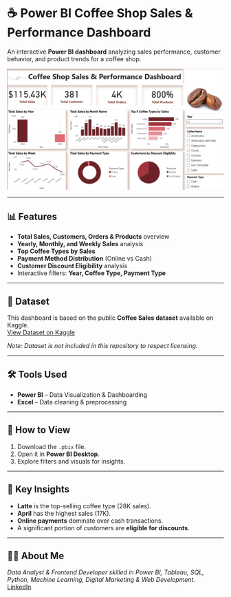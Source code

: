 # ☕ Power BI Coffee Shop Sales & Performance Dashboard

An interactive **Power BI dashboard** analyzing sales performance, customer behavior, and product trends for a coffee shop.  

![Dashboard Preview](Dashboard.png)

---

## 📊 Features
- **Total Sales, Customers, Orders & Products** overview  
- **Yearly, Monthly, and Weekly Sales** analysis  
- **Top Coffee Types by Sales**  
- **Payment Method Distribution** (Online vs Cash)  
- **Customer Discount Eligibility** analysis  
- Interactive filters: **Year, Coffee Type, Payment Type**  

---

## 🔗 Dataset
This dashboard is based on the public **Coffee Sales dataset** available on Kaggle.  
[View Dataset on Kaggle](https://www.kaggle.com/datasets/ihelon/coffee-sales)

*Note: Dataset is not included in this repository to respect licensing.*

---

## 🛠 Tools Used
- **Power BI** – Data Visualization & Dashboarding  
- **Excel** – Data cleaning & preprocessing  

---

## 🚀 How to View
1. Download the `.pbix` file.  
2. Open it in **Power BI Desktop**.  
3. Explore filters and visuals for insights.  

---

## 📌 Key Insights
- **Latte** is the top-selling coffee type (28K sales).  
- **April** has the highest sales (17K).  
- **Online payments** dominate over cash transactions.  
- A significant portion of customers are **eligible for discounts**.  

---

## 👩‍💻 About Me
*Data Analyst & Frontend Developer skilled in Power BI, Tableau, SQL, Python, Machine Learning, Digital Marketing & Web Development.*  
[LinkedIn](https://www.linkedin.com/in/vedika-sankhe-707700317/)  
